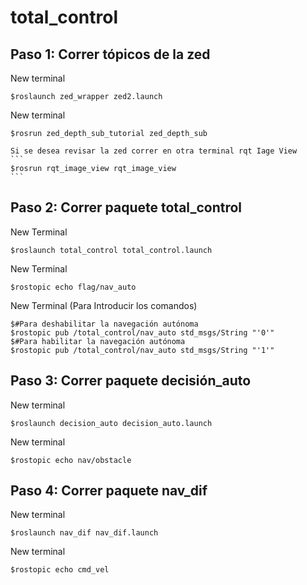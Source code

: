 # total_control

## Paso 1: Correr tópicos de la zed
New terminal
```
$roslaunch zed_wrapper zed2.launch
```
New terminal
```
$rosrun zed_depth_sub_tutorial zed_depth_sub
```
    Si se desea revisar la zed correr en otra terminal rqt Iage View
    ```
    $rosrun rqt_image_view rqt_image_view
    ``` 
## Paso 2: Correr paquete total_control
New Terminal
```
$roslaunch total_control total_control.launch
```
New Terminal
```
$rostopic echo flag/nav_auto
```
New Terminal (Para Introducir los comandos)
```
$#Para deshabilitar la navegación autónoma
$rostopic pub /total_control/nav_auto std_msgs/String "'0'"
$#Para habilitar la navegación autónoma
$rostopic pub /total_control/nav_auto std_msgs/String "'1'"
```
## Paso 3: Correr paquete decisión_auto
New terminal
```
$roslaunch decision_auto decision_auto.launch
```
New terminal
```
$rostopic echo nav/obstacle
```
## Paso 4: Correr paquete nav_dif
New terminal
```
$roslaunch nav_dif nav_dif.launch
```
New terminal
```
$rostopic echo cmd_vel
```
